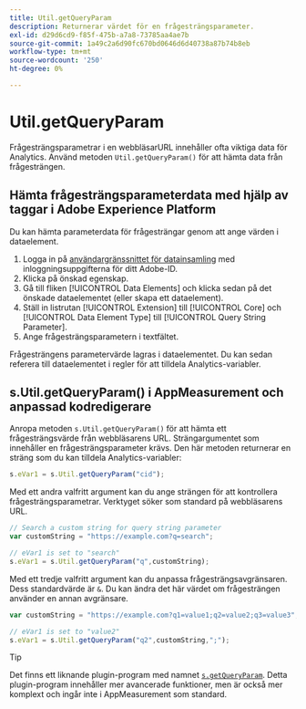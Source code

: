```yaml
---
title: Util.getQueryParam
description: Returnerar värdet för en frågesträngsparameter.
exl-id: d29d6cd9-f85f-475b-a7a8-73785aa4ae7b
source-git-commit: 1a49c2a6d90fc670bd0646d6d40738a87b74b8eb
workflow-type: tm+mt
source-wordcount: '250'
ht-degree: 0%

---
```


# Util.getQueryParam

Frågesträngsparametrar i en webbläsarURL innehåller ofta viktiga data för Analytics. Använd metoden `Util.getQueryParam()` för att hämta data från frågesträngen.

## Hämta frågesträngsparameterdata med hjälp av taggar i Adobe Experience Platform

Du kan hämta parameterdata för frågesträngar genom att ange värden i dataelement.

1. Logga in på [användargränssnittet för datainsamling](https://experience.adobe.com/data-collection) med inloggningsuppgifterna för ditt Adobe-ID.
2. Klicka på önskad egenskap.
3. Gå till fliken [!UICONTROL Data Elements] och klicka sedan på det önskade dataelementet (eller skapa ett dataelement).
4. Ställ in listrutan [!UICONTROL Extension] till [!UICONTROL Core] och [!UICONTROL Data Element Type] till [!UICONTROL Query String Parameter].
5. Ange frågesträngsparametern i textfältet.

Frågesträngens parametervärde lagras i dataelementet. Du kan sedan referera till dataelementet i regler för att tilldela Analytics-variabler.

## s.Util.getQueryParam() i AppMeasurement och anpassad kodredigerare

Anropa metoden `s.Util.getQueryParam()` för att hämta ett frågesträngsvärde från webbläsarens URL. Strängargumentet som innehåller en frågesträngsparameter krävs. Den här metoden returnerar en sträng som du kan tilldela Analytics-variabler:

```js
s.eVar1 = s.Util.getQueryParam("cid");
```

Med ett andra valfritt argument kan du ange strängen för att kontrollera frågesträngsparametrar. Verktyget söker som standard på webbläsarens URL.

```js
// Search a custom string for query string parameter
var customString = "https://example.com?q=search";

// eVar1 is set to "search"
s.eVar1 = s.Util.getQueryParam("q",customString);
```

Med ett tredje valfritt argument kan du anpassa frågesträngsavgränsaren. Dess standardvärde är `&`. Du kan ändra det här värdet om frågesträngen använder en annan avgränsare.

```js
var customString = "https://example.com?q1=value1;q2=value2;q3=value3";

// eVar1 is set to "value2"
s.eVar1 = s.Util.getQueryParam("q2",customString,";");
```

>[!TIP]
>
>Det finns ett liknande plugin-program med namnet [`s.getQueryParam`](../plugins/getqueryparam.md). Detta plugin-program innehåller mer avancerade funktioner, men är också mer komplext och ingår inte i AppMeasurement som standard.
